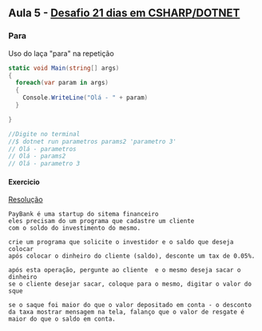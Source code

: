 ## Aula 5 - [Desafio 21 dias em CSHARP/DOTNET](../../README.md)


### Para
Uso do laça "para" na repetição

```c#
static void Main(string[] args)
{
  foreach(var param in args)
  {
    Console.WriteLine("Olá - " + param)
  }

}

//Digite no terminal
//$ dotnet run parametros params2 'parametro 3'
// Olá - parametros
// Olá - params2
// Olá - parametro 3
```

#### Exercicio
[Resolução](../exercicios/exercicio0501.cs)
```
PayBank é uma startup do sitema financeiro
eles precisam do um programa que cadastre um cliente
com o soldo do investimento do mesmo.

crie um programa que solicite o investidor e o saldo que deseja colocar
após colocar o dinheiro do cliente (saldo), desconte um tax de 0.05%.

após esta operação, pergunte ao cliente  e o mesmo deseja sacar o dinheiro
se o cliente desejar sacar, coloque para o mesmo, digitar o valor do sque

se o saque foi maior do que o valor depositado em conta - o desconto da taxa mostrar mensagem na tela, falanço que o valor de resgate é maior do que o saldo em conta.
```